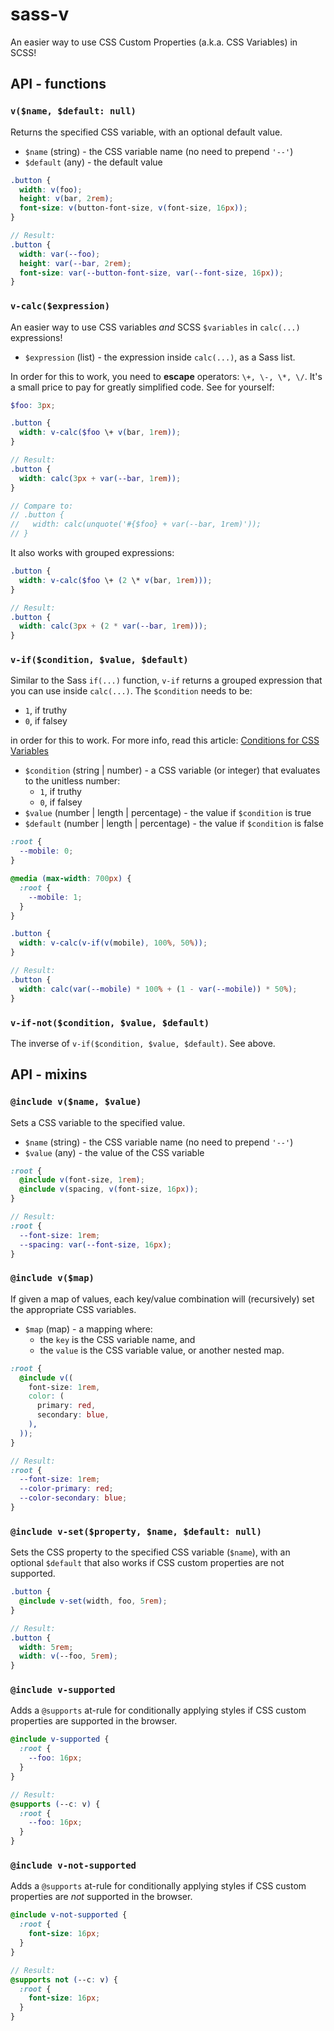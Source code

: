 # sass-v

An easier way to use CSS Custom Properties (a.k.a. CSS Variables) in SCSS!

## API - functions

### `v($name, $default: null)`
Returns the specified CSS variable, with an optional default value.

- `$name` (string) - the CSS variable name (no need to prepend `'--'`)
- `$default` (any) - the default value

```scss
.button {
  width: v(foo);
  height: v(bar, 2rem);
  font-size: v(button-font-size, v(font-size, 16px));
}

// Result:
.button {
  width: var(--foo);
  height: var(--bar, 2rem);
  font-size: var(--button-font-size, var(--font-size, 16px));
}
```

### `v-calc($expression)`
An easier way to use CSS variables _and_ SCSS `$variables` in `calc(...)` expressions!

- `$expression` (list) - the expression inside `calc(...)`, as a Sass list.

In order for this to work, you need to **escape** operators: `\+, \-, \*, \/`. It's a small price to pay for greatly simplified code. See for yourself:

```scss
$foo: 3px;

.button {
  width: v-calc($foo \+ v(bar, 1rem));
}

// Result:
.button {
  width: calc(3px + var(--bar, 1rem));
}

// Compare to:
// .button {
//   width: calc(unquote('#{$foo} + var(--bar, 1rem)'));
// }
```

It also works with grouped expressions:

```scss
.button {
  width: v-calc($foo \+ (2 \* v(bar, 1rem)));
}

// Result:
.button {
  width: calc(3px + (2 * var(--bar, 1rem)));
}
```

### `v-if($condition, $value, $default)`
Similar to the Sass `if(...)` function, `v-if` returns a grouped expression that you can use inside `calc(...)`. The `$condition` needs to be:

- `1`, if truthy
- `0`, if falsey

in order for this to work. For more info, read this article: [Conditions for CSS Variables](http://kizu.ru/en/fun/conditions-for-css-variables/)

- `$condition` (string | number) - a CSS variable (or integer) that evaluates to the unitless number:
  - `1`, if truthy
  - `0`, if falsey
- `$value` (number | length | percentage) - the value if `$condition` is true
- `$default` (number | length | percentage) - the value if `$condition` is false

```scss
:root {
  --mobile: 0;
}

@media (max-width: 700px) {
  :root {
    --mobile: 1;
  }
}

.button {
  width: v-calc(v-if(v(mobile), 100%, 50%));
}

// Result:
.button {
  width: calc(var(--mobile) * 100% + (1 - var(--mobile)) * 50%);
}
```

### `v-if-not($condition, $value, $default)`
The inverse of `v-if($condition, $value, $default)`. See above.


## API - mixins

### `@include v($name, $value)`
Sets a CSS variable to the specified value.

- `$name` (string) - the CSS variable name (no need to prepend `'--'`)
- `$value` (any) - the value of the CSS variable

```scss
:root {
  @include v(font-size, 1rem);
  @include v(spacing, v(font-size, 16px));
}

// Result:
:root {
  --font-size: 1rem;
  --spacing: var(--font-size, 16px);
}
```

### `@include v($map)`
If given a map of values, each key/value combination will (recursively) set the appropriate CSS variables.

- `$map` (map) - a mapping where:
  - the `key` is the CSS variable name, and
  - the `value` is the CSS variable value, or another nested map.

```scss
:root {
  @include v((
    font-size: 1rem,
    color: (
      primary: red,
      secondary: blue,
    ),
  ));
}

// Result:
:root {
  --font-size: 1rem;
  --color-primary: red;
  --color-secondary: blue;
}
```

### `@include v-set($property, $name, $default: null)`
Sets the CSS property to the specified CSS variable (`$name`), with an optional `$default` that also works if CSS custom properties are not supported.

```scss
.button {
  @include v-set(width, foo, 5rem);
}

// Result:
.button {
  width: 5rem;
  width: v(--foo, 5rem);
}
```

### `@include v-supported`
Adds a `@supports` at-rule for conditionally applying styles if CSS custom properties are supported in the browser.

```scss
@include v-supported {
  :root {
    --foo: 16px;
  }
}

// Result:
@supports (--c: v) {
  :root {
    --foo: 16px;
  }
}
```

### `@include v-not-supported`
Adds a `@supports` at-rule for conditionally applying styles if CSS custom properties are _not_ supported in the browser.

```scss
@include v-not-supported {
  :root {
    font-size: 16px;
  }
}

// Result:
@supports not (--c: v) {
  :root {
    font-size: 16px;
  }
}
```
